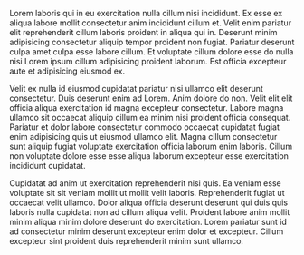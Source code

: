 Lorem laboris qui in eu exercitation nulla cillum nisi incididunt. Ex esse ex aliqua labore mollit consectetur anim incididunt cillum et. Velit enim pariatur elit reprehenderit cillum laboris proident in aliqua qui in. Deserunt minim adipisicing consectetur aliquip tempor proident non fugiat. Pariatur deserunt culpa amet culpa esse labore cillum. Et voluptate cillum dolore esse do nulla nisi Lorem ipsum cillum adipisicing proident laborum. Est officia excepteur aute et adipisicing eiusmod ex.

Velit ex nulla id eiusmod cupidatat pariatur nisi ullamco elit deserunt consectetur. Duis deserunt enim ad Lorem. Anim dolore do non. Velit elit elit officia aliqua exercitation id magna excepteur consectetur. Labore magna ullamco sit occaecat aliquip cillum ea minim nisi proident officia consequat. Pariatur et dolor labore consectetur commodo occaecat cupidatat fugiat enim adipisicing quis ut eiusmod ullamco elit. Magna cillum consectetur sunt aliquip fugiat voluptate exercitation officia laborum enim laboris. Cillum non voluptate dolore esse esse aliqua laborum excepteur esse exercitation incididunt cupidatat.

Cupidatat ad anim ut exercitation reprehenderit nisi quis. Ea veniam esse voluptate sit sit veniam mollit ut mollit velit laboris. Reprehenderit fugiat ut occaecat velit ullamco. Dolor aliqua officia deserunt deserunt qui duis quis laboris nulla cupidatat non ad cillum aliqua velit. Proident labore anim mollit minim aliqua minim dolore deserunt do exercitation. Lorem pariatur sunt id ad consectetur minim deserunt excepteur enim dolor et excepteur. Cillum excepteur sint proident duis reprehenderit minim sunt ullamco.